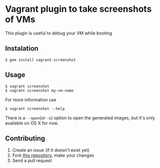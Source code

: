 Vagrant plugin to take screenshots of VMs
=========================================

This plugin is useful to debug your VM while booting

Instalation
-----------

    $ gem install vagrant-screenshot

Usage
-----

    $ vagrant screenshot
    $ vagrant screenshot my-vm-name

For more information use

    $ vagrant screenshot --help

There is a ``--open``(or ``-o``) option to open the generated images, but
it's only available on OS X for now.

Contributing
------------

1. Create an issue (if it doesn't exist yet)
2. Fork [this repository](https://github.com/igorsobreira/vagrant-screenshot), make your changes
3. Send a pull request